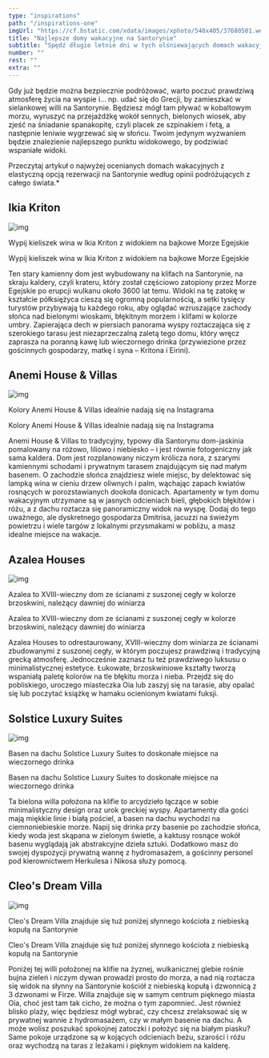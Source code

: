 ```yaml
---
type: "inspirations"
path: "/inspirations-one"
imgUrl: "https://cf.bstatic.com/xdata/images/xphoto/540x405/37680501.webp?k=ec4d8ece0cc3547af25f33f1ad879751936a27b3952e1ddb3036be48438efcd6&o="
title: "Najlepsze domy wakacyjne na Santorynie"
subtitle: "Spędź długie letnie dni w tych olśniewających domach wakacyjnych na Santorynie."
number: ""
rest: "" 
extra: ""
---
```


Gdy już będzie można bezpiecznie podróżować, warto poczuć prawdziwą atmosferę życia na wyspie i... np. udać się do Grecji, by zamieszkać w sielankowej willi na Santorynie. Będziesz mógł tam pływać w kobaltowym morzu, wyruszyć na przejażdżkę wokół sennych, bielonych wiosek, aby zjeść na śniadanie spanakopitę, czyli placek ze szpinakiem i fetą, a następnie leniwie wygrzewać się w słońcu. Twoim jedynym wyzwaniem będzie znalezienie najlepszego punktu widokowego, by podziwiać wspaniałe widoki.

Przeczytaj artykuł o najwyżej ocenianych domach wakacyjnych z elastyczną opcją rezerwacji na Santorynie według opinii podróżujących z całego świata.*

## Ikia Kriton

![img](https://cf.bstatic.com/data/xphoto/1182x887/376/37680487.jpg?size=S)

Wypij kieliszek wina w Ikia Kriton z widokiem na bajkowe Morze Egejskie

Wypij kieliszek wina w Ikia Kriton z widokiem na bajkowe Morze Egejskie

Ten stary kamienny dom jest wybudowany na klifach na Santorynie, na skraju kaldery, czyli krateru, który został częściowo zatopiony przez Morze Egejskie po erupcji wulkanu około 3600 lat temu. Widoki na tę zatokę w kształcie półksiężyca cieszą się ogromną popularnością, a setki tysięcy turystów przybywają tu każdego roku, aby oglądać wzruszające zachody słońca nad bielonymi wioskami, błękitnym morzem i klifami w kolorze umbry. Zapierająca dech w piersiach panorama wyspy roztaczająca się z szerokiego tarasu jest niezaprzeczalną zaletą tego domu, który wręcz zaprasza na poranną kawę lub wieczornego drinka (przywiezione przez gościnnych gospodarzy, matkę i syna – Kritona i Eirini).

## Anemi House & Villas

![img](https://cf.bstatic.com/data/xphoto/1182x887/376/37680501.jpg?size=S)

Kolory Anemi House & Villas idealnie nadają się na Instagrama

Kolory Anemi House & Villas idealnie nadają się na Instagrama

Anemi House & Villas to tradycyjny, typowy dla Santorynu dom-jaskinia pomalowany na różowo, liliowo i niebiesko – i jest równie fotogeniczny jak sama kaldera. Dom jest rozplanowany niczym królicza nora, z szarymi kamiennymi schodami i prywatnym tarasem znajdującym się nad małym basenem. O zachodzie słońca znajdziesz wiele miejsc, by delektować się lampką wina w cieniu drzew oliwnych i palm, wąchając zapach kwiatów rosnących w porozstawianych dookoła donicach. Apartamenty w tym domu wakacyjnym utrzymane są w jasnych odcieniach bieli, głębokich błękitów i różu, a z dachu roztacza się panoramiczny widok na wyspę. Dodaj do tego uważnego, ale dyskretnego gospodarza Dmitrisa, jacuzzi na świeżym powietrzu i wiele targów z lokalnymi przysmakami w pobliżu, a masz idealne miejsce na wakacje.

## Azalea Houses

![img](https://cf.bstatic.com/data/xphoto/1182x887/376/37680508.jpg?size=S)

Azalea to XVIII-wieczny dom ze ścianami z suszonej cegły w kolorze brzoskwini, należący dawniej do winiarza

Azalea to XVIII-wieczny dom ze ścianami z suszonej cegły w kolorze brzoskwini, należący dawniej do winiarza

Azalea Houses to odrestaurowany, XVIII-wieczny dom winiarza ze ścianami zbudowanymi z suszonej cegły, w którym poczujesz prawdziwą i tradycyjną grecką atmosferę. Jednocześnie zaznasz tu też prawdziwego luksusu o minimalistycznej estetyce. Łukowate, brzoskwiniowe kształty tworzą wspaniałą paletę kolorów na tle błękitu morza i nieba. Przejdź się do pobliskiego, uroczego miasteczka Oia lub zaszyj się na tarasie, aby opalać się lub poczytać książkę w hamaku ocienionym kwiatami fuksji.

## Solstice Luxury Suites

![img](https://cf.bstatic.com/data/xphoto/1182x887/376/37680487.jpg?size=S)

Basen na dachu Solstice Luxury Suites to doskonałe miejsce na wieczornego drinka

Basen na dachu Solstice Luxury Suites to doskonałe miejsce na wieczornego drinka

Ta bielona willa położona na klifie to arcydzieło łączące w sobie minimalistyczny design oraz urok greckiej wyspy. Apartamenty dla gości mają miękkie linie i białą pościel, a basen na dachu wychodzi na ciemnoniebieskie morze. Napij się drinka przy basenie po zachodzie słońca, kiedy woda jest skąpana w zielonym świetle, a kaktusy rosnące wokół basenu wyglądają jak abstrakcyjne dzieła sztuki. Dodatkowo masz do swojej dyspozycji prywatną wannę z hydromasażem, a gościnny personel pod kierownictwem Herkulesa i Nikosa służy pomocą.

## Cleo's Dream Villa

![img](https://cf.bstatic.com/data/xphoto/1182x887/376/37680534.jpg?size=S)

Cleo's Dream Villa znajduje się tuż poniżej słynnego kościoła z niebieską kopułą na Santorynie

Cleo's Dream Villa znajduje się tuż poniżej słynnego kościoła z niebieską kopułą na Santorynie

Poniżej tej willi położonej na klifie na żyznej, wulkanicznej glebie rośnie bujna zieleń i niczym dywan prowadzi prosto do morza, a nad nią roztacza się widok na słynny na Santorynie kościół z niebieską kopułą i dzwonnicą z 3 dzwonami w Firze. Willa znajduje się w samym centrum pięknego miasta Oía, choć jest tam tak cicho, że można o tym zapomnieć. Jest również blisko plaży, więc będziesz mógł wybrać, czy chcesz zrelaksować się w prywatnej wannie z hydromasażem, czy w małym basenie na dachu. A może wolisz poszukać spokojnej zatoczki i położyć się na białym piasku? Same pokoje urządzone są w kojących odcieniach beżu, szarości i różu oraz wychodzą na taras z leżakami i pięknym widokiem na kalderę.
